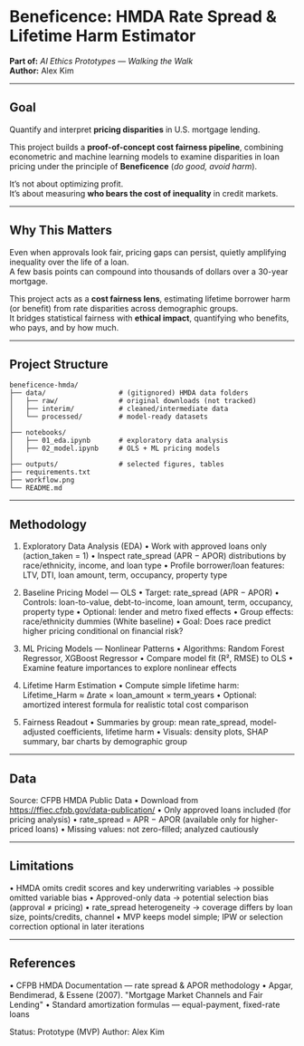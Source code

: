 # Beneficence: HMDA Rate Spread & Lifetime Harm Estimator  
**Part of:** *AI Ethics Prototypes — Walking the Walk*  
**Author:** Alex Kim  

---

## Goal  
Quantify and interpret **pricing disparities** in U.S. mortgage lending.

This project builds a **proof-of-concept cost fairness pipeline**, combining econometric and machine learning models to examine disparities in loan pricing under the principle of **Beneficence** (*do good, avoid harm*).

It’s not about optimizing profit.  
It’s about measuring **who bears the cost of inequality** in credit markets.

---

## Why This Matters  
Even when approvals look fair, pricing gaps can persist, quietly amplifying inequality over the life of a loan.  
A few basis points can compound into thousands of dollars over a 30-year mortgage.

This project acts as a **cost fairness lens**, estimating lifetime borrower harm (or benefit) from rate disparities across demographic groups.  
It bridges statistical fairness with **ethical impact**, quantifying who benefits, who pays, and by how much.

---

## Project Structure  

```text
beneficence-hmda/
├── data/                  # (gitignored) HMDA data folders
│   ├── raw/               # original downloads (not tracked)
│   ├── interim/           # cleaned/intermediate data
│   └── processed/         # model-ready datasets
│
├── notebooks/
│   ├── 01_eda.ipynb       # exploratory data analysis
│   ├── 02_model.ipynb     # OLS + ML pricing models
│
├── outputs/               # selected figures, tables
├── requirements.txt
├── workflow.png
└── README.md
```

---

## Methodology
1. Exploratory Data Analysis (EDA)
   • Work with approved loans only (action_taken = 1)
   • Inspect rate_spread (APR − APOR) distributions by race/ethnicity, income, and loan type
   • Profile borrower/loan features: LTV, DTI, loan amount, term, occupancy, property type

2. Baseline Pricing Model — OLS
   • Target: rate_spread (APR − APOR)
   • Controls: loan-to-value, debt-to-income, loan amount, term, occupancy, property type
   • Optional: lender and metro fixed effects
   • Group effects: race/ethnicity dummies (White baseline)
   • Goal: Does race predict higher pricing conditional on financial risk?

3. ML Pricing Models — Nonlinear Patterns
   • Algorithms: Random Forest Regressor, XGBoost Regressor
   • Compare model fit (R², RMSE) to OLS
   • Examine feature importances to explore nonlinear effects

4. Lifetime Harm Estimation
   • Compute simple lifetime harm:
       Lifetime_Harm ≈ Δrate × loan_amount × term_years
   • Optional: amortized interest formula for realistic total cost comparison

5. Fairness Readout
   • Summaries by group: mean rate_spread, model-adjusted coefficients, lifetime harm
   • Visuals: density plots, SHAP summary, bar charts by demographic group

---

## Data
Source: CFPB HMDA Public Data
   • Download from https://ffiec.cfpb.gov/data-publication/
   • Only approved loans included (for pricing analysis)
   • rate_spread = APR − APOR (available only for higher-priced loans)
   • Missing values: not zero-filled; analyzed cautiously

---

## Limitations
• HMDA omits credit scores and key underwriting variables → possible omitted variable bias
• Approved-only data → potential selection bias (approval ≠ pricing)
• rate_spread heterogeneity → coverage differs by loan size, points/credits, channel
• MVP keeps model simple; IPW or selection correction optional in later iterations

---

## References
• CFPB HMDA Documentation — rate spread & APOR methodology
• Apgar, Bendimerad, & Essene (2007). "Mortgage Market Channels and Fair Lending"
• Standard amortization formulas — equal-payment, fixed-rate loans

Status: Prototype (MVP)
Author: Alex Kim
